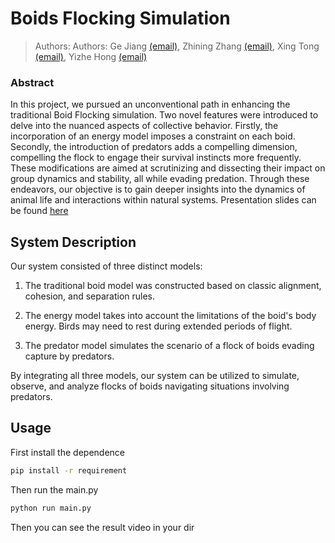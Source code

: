 # Boids Flocking Simulation

> Authors: Authors: Ge Jiang [(email)](mailto:gejiang@@gatech.edu), Zhining Zhang [(email)](mailto:zzhang3180@gatech.edu), Xing Tong [(email)](mailto:txing31@gatech.edu), Yizhe Hong [(email)](mailto:yhong312@gatech.edu)


### Abstract

In this project, we pursued an unconventional path in enhancing the traditional Boid Flocking simulation. Two novel features were introduced to delve into the nuanced aspects of collective behavior. Firstly, the incorporation of an energy model imposes a constraint on each boid. Secondly, the introduction of predators adds a compelling dimension, compelling the flock to engage their survival instincts more frequently. These modifications are aimed at scrutinizing and dissecting their impact on group dynamics and stability, all while evading predation. Through these endeavors, our objective is to gain deeper insights into the dynamics of animal life and interactions within natural systems.
Presentation slides can be found [here](https://docs.google.com/presentation/d/1i1aomyqqpqrqwGwjjzXCHQ3CZLED7QYFCX82MFbC5U4/edit#slide=id.g2c9f19130db_0_136)


## System Description

Our system consisted of three distinct models:

1. The traditional boid model was constructed based on classic alignment, cohesion, and separation rules.

2. The energy model takes into account the limitations of the boid's body energy. Birds may need to rest during extended periods of flight.

3. The predator model simulates the scenario of a flock of boids evading capture by predators.

By integrating all three models, our system can be utilized to simulate, observe, and analyze flocks of boids navigating situations involving predators.



## Usage

First install the dependence

```bash
pip install -r requirement
```

Then run the main.py

```bash
python run main.py
```

Then you can see the result video in your dir
